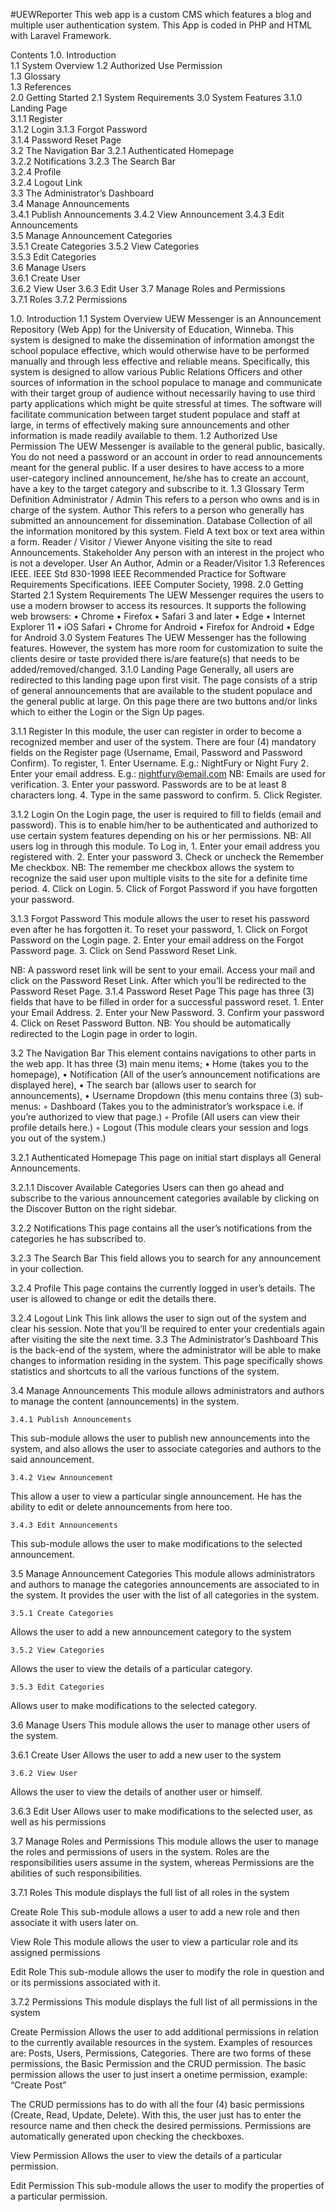 #UEWReporter
This web app is a custom CMS which features a blog and multiple user authentication system. This App is coded in PHP and HTML with Laravel Framework.

 Contents
1.0.	Introduction	
1.1 System Overview	
1.2 Authorized Use Permission	
1.3 Glossary	
1.3 References	
2.0	Getting Started	
2.1 System Requirements	
3.0	System Features	
3.1.0 Landing Page	
3.1.1 Register	
3.1.2 Login	
3.1.3 Forgot Password	
3.1.4 Password Reset Page	
3.2 The Navigation Bar
3.2.1 Authenticated Homepage	
3.2.2 Notifications	
3.2.3 The Search Bar	
3.2.4 Profile	
3.2.4 Logout Link	
3.3 The Administrator’s Dashboard	
3.4 Manage Announcements	
3.4.1 Publish Announcements	
3.4.2 View Announcement
3.4.3 Edit Announcements	
3.5 Manage Announcement Categories	
3.5.1 Create Categories	
3.5.2 View Categories	
3.5.3 Edit Categories	
3.6 Manage Users	
3.6.1 Create User	
3.6.2 View User	
3.6.3 Edit User	
3.7 Manage Roles and Permissions	
3.7.1 Roles	
3.7.2 Permissions	

	

1.0.	Introduction
1.1 System Overview
UEW Messenger is an Announcement Repository (Web App) for the University of Education, Winneba. This system is designed to make the dissemination of information amongst the school populace effective, which would otherwise have to be performed manually and through less effective and reliable means. 
Specifically, this system is designed to allow various Public Relations Officers and other sources of information in the school populace to manage and communicate with their target group of audience without necessarily having to use third party applications which might be quite stressful at times. The software will facilitate communication between target student populace and staff at large, in terms of effectively making sure announcements and other information is made readily available to them. 
1.2 Authorized Use Permission
The UEW Messenger is available to the general public, basically. You do not need a password or an account in order to read announcements meant for the general public. If a user desires to have access to a more user-category inclined announcement, he/she has to create an account, have a key to the target category and subscribe to it.
1.3 Glossary
Term
Definition
Administrator / Admin
This refers to a person who owns and is in charge of the system.
Author
This refers to a person who generally has submitted an announcement for dissemination.
Database
Collection of all the information monitored by this system.
Field
A text box or text area within a form.
Reader / Visitor / Viewer
Anyone visiting the site to read Announcements.
Stakeholder
Any person with an interest in the project who is not a developer.
User
An Author, Admin or a Reader/Visitor
1.3 References
IEEE. IEEE Std 830-1998 IEEE Recommended Practice for Software Requirements Specifications. IEEE Computer Society, 1998.
2.0	Getting Started
2.1 System Requirements
The UEW Messenger requires the users to use a modern browser to access its resources. It supports the following web browsers:
    • Chrome
    • Firefox
    • Safari 3 and later
    • Edge
    • Internet Explorer 11
    • iOS Safari
    • Chrome for Android
    • Firefox for Android
    • Edge for Android
3.0	System Features
The UEW Messenger has the following features. However, the system has more room for customization to suite the clients desire or taste provided there is/are feature(s) that needs to be added/removed/changed. 
3.1.0 Landing Page
Generally, all users are redirected to this landing page upon first visit. The page consists of a strip of general announcements that are available to the student populace and the general public at large.
On this page there are two buttons and/or links which to either the Login or the Sign Up pages.


3.1.1 Register
In this module, the user can register in order to become a recognized member and user of the system. There are four (4) mandatory fields on the Register page (Username, Email, Password and Password Confirm). 
To register,
    1. Enter Username. E.g.: NightFury or Night Fury
    2. Enter your email address. E.g.:  nightfury@email.com
NB: Emails are used for verification.
    3. Enter your password. Passwords are to be at least 8 characters long.
    4. Type in the same password to confirm.
    5. Click Register.

3.1.2 Login
On the Login page, the user is required to fill to fields (email and password). This is to enable him/her to be authenticated and authorized to use certain system features depending on his or her permissions. 
NB: All users log in through this module.
To Log in, 
    1. Enter your email address you registered with.
    2. Enter your password
    3. Check or uncheck the Remember Me checkbox.
NB: The remember me checkbox allows the system to recognize the said user upon multiple visits to the site for a definite time period.
    4. Click on Login.
    5. Click of Forgot Password if you have forgotten your password.


3.1.3 Forgot Password
This module allows the user to reset his password even after he has forgotten it.
To reset your password,
    1. Click on Forgot Password on the Login page.
    2. Enter your email address on the Forgot Password page.
    3. Click on Send Password Reset Link.

NB: A password reset link will be sent to your email. Access your mail and click on the Password Reset Link. After which you’ll be redirected to the Password Reset Page.
3.1.4 Password Reset Page
This page has three (3) fields that have to be filled in order for a successful password reset.
    1. Enter your Email Address.
    2. Enter your New Password.
    3. Confirm your password
    4. Click on Reset Password Button.
NB: You should be automatically redirected to the Login page in order to login. 


3.2 The Navigation Bar
This element contains navigations to other parts in the web app.
It has three (3) main menu items; 
    • Home (takes you to the homepage), 
    • Notification (All of the user’s announcement notifications are displayed here),
    • The search bar (allows user to search for announcements),
    • Username Dropdown (this menu contains three (3) sub-menus: 
        ◦ Dashboard (Takes you to the administrator’s workspace i.e. if you’re authorized to view that page.) 
        ◦ Profile (All users can view their profile details here.)
        ◦ Logout (This module clears your session and logs you out of the system.)

3.2.1 Authenticated Homepage
This page on initial start displays all General Announcements. 


3.2.1.1 Discover Available Categories
Users can then go ahead and subscribe to the various announcement categories available by clicking on the Discover Button on the right sidebar.

3.2.2 Notifications
This page contains all the user’s notifications from the categories he has subscribed to.

3.2.3 The Search Bar
This field allows you to search for any announcement in your collection.

3.2.4 Profile
This page contains the currently logged in user’s details. The user is allowed to change or edit the details there.



3.2.4 Logout Link
This link allows the user to sign out of the system and clear his session. Note that you’ll be required to enter your credentials again after visiting the site the next time.
3.3 The Administrator’s Dashboard
This is the back-end of the system, where the administrator will be able to make changes to information residing in the system.
This page specifically shows statistics and shortcuts to all the various functions of the system.



3.4 Manage Announcements
This module allows administrators and authors to manage the content (announcements) in the system.


	3.4.1 Publish Announcements
This sub-module allows the user to publish new announcements into the system, and also allows the user to associate categories and authors to the said announcement.



	3.4.2 View Announcement
 This allow a user to view a particular single announcement. He has the ability to edit or delete announcements from here too.



	3.4.3 Edit Announcements
This sub-module allows the user to make modifications to the selected announcement.

3.5 Manage Announcement Categories
This module allows administrators and authors to manage the categories announcements are associated to in the system. It provides the user with the list of all categories in the system.



	3.5.1 Create Categories
Allows the user to add a new announcement category to the system


	3.5.2 View Categories
Allows the user to view the details of a particular category.




	3.5.3 Edit Categories
Allows user to make modifications to the selected category.


3.6 Manage Users
This module allows the user to manage other users of the system.



3.6.1 Create User
Allows the user to add a new user to the system

	3.6.2 View User
Allows the user to view the details of another user or himself.



3.6.3 Edit User
Allows user to make modifications to the selected user, as well as his permissions


3.7 Manage Roles and Permissions
This module allows the user to manage the roles and permissions of users in the system. Roles are the responsibilities users assume in the system, whereas Permissions are the abilities of such responsibilities.

3.7.1 Roles
This module displays the full list of all roles in the system


Create Role
This sub-module allows a user to add a new role and then associate it with users later on.


View Role
This module allows the user to view a particular role and its assigned permissions



Edit Role
This sub-module allows the user to modify the role in question and or its permissions associated with it.


3.7.2 Permissions
This module displays the full list of all permissions in the system



Create Permission
Allows the user to add additional permissions in relation to the currently available resources in the system. Examples of resources are: Posts, Users, Permissions, Categories.
There are two forms of these permissions, the Basic Permission and the CRUD permission. 
The basic permission allows the user to just insert a onetime permission, example: “Create Post”


The CRUD permissions has to do with all the four (4) basic permissions (Create, Read, Update, Delete). With this, the user just has to enter the resource name and then check the desired permissions. Permissions are automatically generated upon checking the checkboxes.



View Permission
Allows the user to view the details of a particular permission.


Edit Permission
This sub-module allows the user to modify the properties of a particular permission.

